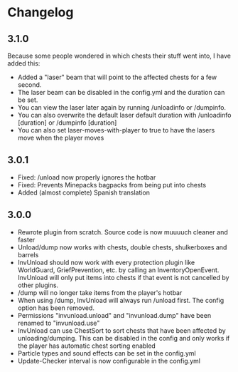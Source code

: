 # Changelog
## 3.1.0
Because some people wondered in which chests their stuff went into, I have added this:
- Added a "laser" beam that will point to the affected chests for a few second.
- The laser beam can be disabled in the config.yml and the duration can be set.
- You can view the laser later again by running /unloadinfo or /dumpinfo.
- You can also overwrite the default laser default duration with /unloadinfo [duration] or /dumpinfo [duration]
- You can also set laser-moves-with-player to true to have the lasers move when the player moves

## 3.0.1
- Fixed: /unload now properly ignores the hotbar
- Fixed: Prevents Minepacks bagpacks from being put into chests
- Added (almost complete) Spanish translation

## 3.0.0
- Rewrote plugin from scratch. Source code is now muuuuch cleaner and faster
- Unload/dump now works with chests, double chests, shulkerboxes and barrels
- InvUnload should now work with every protection plugin like WorldGuard, GriefPrevention, etc. by calling an InventoryOpenEvent. InvUnload will only put items into chests if that event is not cancelled by other plugins.
- /dump will no longer take items from the player's hotbar
- When using /dump, InvUnload will always run /unload first. The config option has been removed.
- Permissions "invunload.unload" and "invunload.dump" have been renamed to "invunload.use"
- InvUnload can use ChestSort to sort chests that have been affected by unloading/dumping. This can be disabled in the config and only works if the player has automatic chest sorting enabled
- Particle types and sound effects can be set in the config.yml
- Update-Checker interval is now configurable in the config.yml